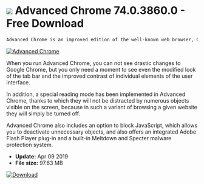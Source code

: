 # ![](https://cdn.softexe.net/static/icon/e/advanced-chrome-8595.png) Advanced Chrome 74.0.3860.0 - Free Download

```sh
Advanced Chrome is an improved edition of the well-known web browser, Google Chrome. The tool is based on the Chromium engine and offers several important features not available in the original version of the application.
```
[![Advanced Chrome](https://gallery.dpcdn.pl/imgc/Tools/90410/g_-_420x350_1.5_-_xf641adf3-4ddc-432e-8610-70c31c79fd1a.jpg)](https://softexe.net/win/internet/browsers/advanced-chrome:heae.html)

When you run Advanced Chrome, you can not see drastic changes to Google Chrome, but you only need a moment to see even the modified look of the tab bar and the improved contrast of individual elements of the user interface.
 
 In addition, a special reading mode has been implemented in Advanced Chrome, thanks to which they will not be distracted by numerous objects visible on the screen, because in such a variant of browsing a given website they will simply be turned off.
 
 Advanced Chrome also includes an option to block JavaScript, which allows you to deactivate unnecessary objects, and also offers an integrated Adobe Flash Player plug-in and a built-in Meltdown and Specter malware protection system.


- **Update:** Apr 09 2019
- **File size:** 97.63 MB

[![Download](https://cdn.softexe.net/static/img/download.png)](https://softexe.net/win/internet/browsers/advanced-chrome:heae.html)

